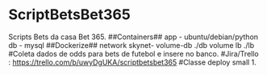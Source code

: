 # ScriptBetsBet365
Scripts Bets da casa Bet 365.
##Containers##
app - ubuntu/debian/python
db  - mysql
##Dockerize##
network
skynet-
volume-db ./db
volume lb ./lb
#Coleta dados de odds para bets de futebol e insere no banco.
#Jira/Trello : https://trello.com/b/uwyDgUKA/scriptbetsbet365
#Classe deploy small 1.